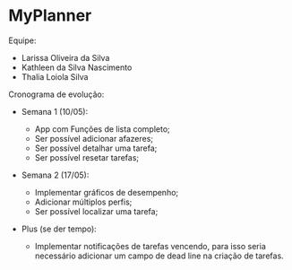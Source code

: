 # MyPlanner
Equipe:
- Larissa Oliveira da Silva
- Kathleen da Silva Nascimento
- Thalia Loiola Silva

Cronograma de evolução:
- Semana 1 (10/05):
    - App com Funções de lista completo;
    - Ser possível adicionar afazeres;
    - Ser possível detalhar uma tarefa;
    - Ser possível resetar tarefas;

- Semana 2 (17/05):
    - Implementar gráficos de desempenho;
    - Adicionar múltiplos perfis;
    - Ser possível localizar uma tarefa;

- Plus (se der tempo):
    - Implementar notificações de tarefas vencendo, para isso
    seria necessário adicionar um campo de dead line na criação de tarefas.
